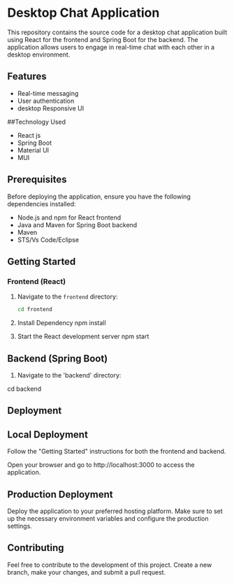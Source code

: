 # Desktop Chat Application

This repository contains the source code for a desktop chat application built using React for the frontend and Spring Boot for the backend. The application allows users to engage in real-time chat with each other in a desktop environment.

## Features

- Real-time messaging
- User authentication
- desktop Responsive UI
  
##Technology Used
- React js
- Spring Boot
- Material UI
- MUI

## Prerequisites

Before deploying the application, ensure you have the following dependencies installed:

- Node.js and npm for React frontend
- Java and Maven for Spring Boot backend
- Maven
- STS/Vs Code/Eclipse

## Getting Started

### Frontend (React)

1. Navigate to the `frontend` directory:
   ```bash
   cd frontend

2. Install Dependency
    npm install

3. Start the React development server
    npm start

## Backend (Spring Boot)

1. Navigate to the 'backend' directory:
   
  cd backend

## Deployment

## Local Deployment

Follow the "Getting Started" instructions for both the frontend and backend.

Open your browser and go to http://localhost:3000 to access the application.

## Production Deployment

Deploy the application to your preferred hosting platform. Make sure to set up the necessary environment variables and configure the production settings.

## Contributing

Feel free to contribute to the development of this project. Create a new branch, make your changes, and submit a pull request.

